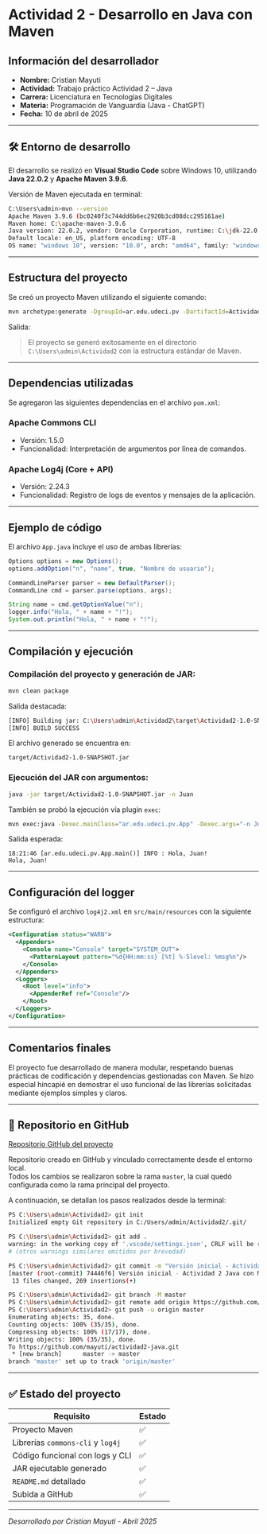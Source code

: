 # Actividad 2 - Desarrollo en Java con Maven

## Información del desarrollador

- **Nombre:** Cristian Mayuti
- **Actividad:** Trabajo práctico Actividad 2 – Java
- **Carrera:** Licenciatura en Tecnologías Digitales
- **Materia:** Programación de Vanguardia (Java - ChatGPT)
- **Fecha:** 10 de abril de 2025

---

## 🛠 Entorno de desarrollo

El desarrollo se realizó en **Visual Studio Code** sobre Windows 10, utilizando **Java 22.0.2** y **Apache Maven 3.9.6**.

Versión de Maven ejecutada en terminal:

```bash
C:\Users\admin>mvn --version
Apache Maven 3.9.6 (bc0240f3c744dd6b6ec2920b3cd08dcc295161ae)
Maven home: C:\apache-maven-3.9.6
Java version: 22.0.2, vendor: Oracle Corporation, runtime: C:\jdk-22.0.2
Default locale: en_US, platform encoding: UTF-8
OS name: "windows 10", version: "10.0", arch: "amd64", family: "windows"
```

---

## Estructura del proyecto

Se creó un proyecto Maven utilizando el siguiente comando:

```bash
mvn archetype:generate -DgroupId=ar.edu.udeci.pv -DartifactId=Actividad2 -DarchetypeGroupId=org.apache.maven.archetypes -DarchetypeArtifactId=maven-archetype-quickstart -DarchetypeVersion=1.4 -Dversion=1.0-SNAPSHOT -DinteractiveMode=false
```

Salida:

> El proyecto se generó exitosamente en el directorio `C:\Users\admin\Actividad2` con la estructura estándar de Maven.

---

## Dependencias utilizadas

Se agregaron las siguientes dependencias en el archivo `pom.xml`:

### Apache Commons CLI

- Versión: 1.5.0
- Funcionalidad: Interpretación de argumentos por línea de comandos.

### Apache Log4j (Core + API)

- Versión: 2.24.3
- Funcionalidad: Registro de logs de eventos y mensajes de la aplicación.

---

## Ejemplo de código

El archivo `App.java` incluye el uso de ambas librerías:

```java
Options options = new Options();
options.addOption("n", "name", true, "Nombre de usuario");

CommandLineParser parser = new DefaultParser();
CommandLine cmd = parser.parse(options, args);

String name = cmd.getOptionValue("n");
logger.info("Hola, " + name + "!");
System.out.println("Hola, " + name + "!");
```

---

## Compilación y ejecución

### Compilación del proyecto y generación de JAR:

```bash
mvn clean package
```

Salida destacada:

```bash
[INFO] Building jar: C:\Users\admin\Actividad2\target\Actividad2-1.0-SNAPSHOT.jar
[INFO] BUILD SUCCESS
```

El archivo generado se encuentra en:

```
target/Actividad2-1.0-SNAPSHOT.jar
```

### Ejecución del JAR con argumentos:

```bash
java -jar target/Actividad2-1.0-SNAPSHOT.jar -n Juan
```

También se probó la ejecución vía plugin `exec`:

```bash
mvn exec:java -Dexec.mainClass="ar.edu.udeci.pv.App" -Dexec.args="-n Juan"
```

Salida esperada:

```
18:21:46 [ar.edu.udeci.pv.App.main()] INFO : Hola, Juan!
Hola, Juan!
```

---

## Configuración del logger

Se configuró el archivo `log4j2.xml` en `src/main/resources` con la siguiente estructura:

```xml
<Configuration status="WARN">
  <Appenders>
    <Console name="Console" target="SYSTEM_OUT">
      <PatternLayout pattern="%d{HH:mm:ss} [%t] %-5level: %msg%n"/>
    </Console>
  </Appenders>
  <Loggers>
    <Root level="info">
      <AppenderRef ref="Console"/>
    </Root>
  </Loggers>
</Configuration>
```

---

## Comentarios finales

El proyecto fue desarrollado de manera modular, respetando buenas prácticas de codificación y dependencias gestionadas con Maven. Se hizo especial hincapié en demostrar el uso funcional de las librerías solicitadas mediante ejemplos simples y claros.

---

## 🔗 Repositorio en GitHub

[Repositorio GitHub del proyecto](https://github.com/mayuti/actividad2-java)

Repositorio creado en GitHub y vinculado correctamente desde el entorno local.  
Todos los cambios se realizaron sobre la rama `master`, la cual quedó configurada como la rama principal del proyecto.

A continuación, se detallan los pasos realizados desde la terminal:

```bash
PS C:\Users\admin\Actividad2> git init
Initialized empty Git repository in C:/Users/admin/Actividad2/.git/

PS C:\Users\admin\Actividad2> git add .
warning: in the working copy of '.vscode/settings.json', CRLF will be replaced by LF...
# (otros warnings similares omitidos por brevedad)

PS C:\Users\admin\Actividad2> git commit -m "Versión inicial - Actividad 2 Java con Maven"
[master (root-commit) 74446f6] Versión inicial - Actividad 2 Java con Maven
 13 files changed, 269 insertions(+)

PS C:\Users\admin\Actividad2> git branch -M master
PS C:\Users\admin\Actividad2> git remote add origin https://github.com/mayuti/actividad2-java.git
PS C:\Users\admin\Actividad2> git push -u origin master
Enumerating objects: 35, done.
Counting objects: 100% (35/35), done.
Compressing objects: 100% (17/17), done.
Writing objects: 100% (35/35), done.
To https://github.com/mayuti/actividad2-java.git
 * [new branch]      master -> master
branch 'master' set up to track 'origin/master'
```

---

## ✅ Estado del proyecto

| Requisito                             | Estado |
|--------------------------------------|--------|
| Proyecto Maven                       | ✅     |
| Librerías `commons-cli` y `log4j`    | ✅     |
| Código funcional con logs y CLI      | ✅     |
| JAR ejecutable generado              | ✅     |
| `README.md` detallado                | ✅     |
| Subida a GitHub                      | ✅     |


---

_Desarrollado por Cristian Mayuti - Abril 2025_
